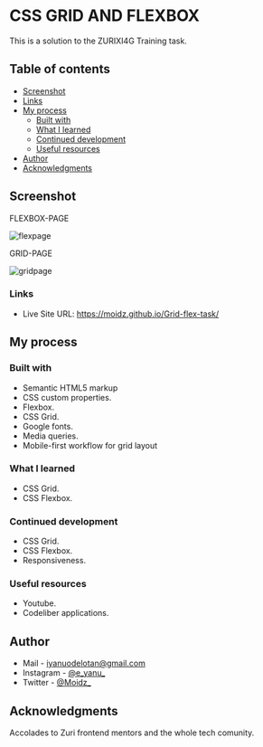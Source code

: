 # CSS GRID AND FLEXBOX

This is a solution to the ZURIXI4G Training task.

## Table of contents

- [Screenshot](#screenshot)
- [Links](#links)
- [My process](#my-process)
  - [Built with](#built-with)
  - [What I learned](#what-i-learned)
  - [Continued development](#continued-development)
  - [Useful resources](#useful-resources)
- [Author](#author)
- [Acknowledgments](#acknowledgments)



## Screenshot
FLEXBOX-PAGE


![flexpage](https://user-images.githubusercontent.com/81003701/173706616-2f9d2440-e50f-450d-8a63-7e31a7166e0a.png)

GRID-PAGE



![gridpage](https://user-images.githubusercontent.com/81003701/173790448-f9f7e3f5-8b1e-4af5-8dc9-ef08a3a1a745.png)


### Links

- Live Site URL: https://moidz.github.io/Grid-flex-task/

## My process

### Built with

- Semantic HTML5 markup
- CSS custom properties.
- Flexbox.
- CSS Grid.
- Google fonts.
- Media queries.
- Mobile-first workflow for grid layout


### What I learned

- CSS Grid.
- CSS Flexbox.


### Continued development

- CSS Grid.
- CSS Flexbox.
- Responsiveness.


### Useful resources

- Youtube.
- Codeliber applications.


## Author
- Mail - iyanuodelotan@gmail.com
- Instagram - [@e_yanu_](https://www.instagram.com/e_yanu_)
- Twitter - [@Moidz_](https://www.twitter.com/Moidz_)

## Acknowledgments

Accolades to Zuri frontend mentors and the whole tech comunity.
